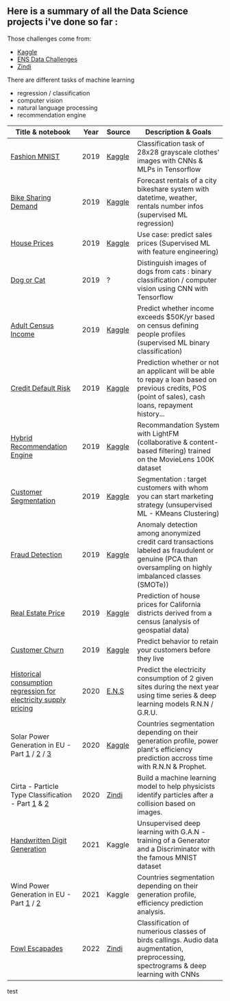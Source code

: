 Here is a summary of all the Data Science projects i've done so far :
---

Those challenges come from:
- [Kaggle](https://www.kaggle.com)
- [ENS Data Challenges](https://challengedata.ens.fr)
- [Zindi](https://zindi.africa/)


There are different tasks of machine learning
- regression / classification
- computer vision
- natural language processing
- recommendation engine


| Title & notebook | Year | Source | Description & Goals  | 
| --- | --- | --- | --- |
| [Fashion MNIST](https://github.com/obrunet/Kaggle_kernels/blob/master/Fashion%20MNIST/Kaggle/fashion_mnist.ipynb) | 2019 | [Kaggle](https://www.kaggle.com/obrunet/fashion-mnist) | Classification task of 28x28 grayscale clothes' images with CNNs & MLPs in Tensorflow |
| [Bike Sharing Demand](https://github.com/obrunet/Kaggle_kernels/blob/master/Bike-Sharing-Demand/Kaggle/Bike_sharing.ipynb) | 2019 | [Kaggle](https://www.kaggle.com/obrunet/bike-sharing-demand) | Forecast rentals of a city bikeshare system with datetime, weather, rentals number infos (supervised ML regression)
| [House Prices](https://github.com/obrunet/Kaggle_kernels/blob/master/House-prices/kaggle/house_prices.ipynb) | 2019 | [Kaggle](https://www.kaggle.com/obrunet/house-prices) | Use case: predict sales prices (Supervised ML with feature engineering)
| [Dog or Cat](https://github.com/obrunet/Kaggle_kernels/blob/master/Dogs-vs-Cats/Kaggle/dogs_vs_cats.ipynb) | 2019 | ? | Distinguish images of dogs from cats : binary classification / computer vision using CNN with Tensorflow 
| [Adult Census Income](https://github.com/obrunet/Kaggle_kernels/blob/master/Adult%20Census%20Income/Adult%20Census%20Income.ipynb) | 2019 | [Kaggle](https://www.kaggle.com/obrunet/adult-census-income) | Predict whether income exceeds $50K/yr based on census defining people profiles (supervised ML binary classification)
| [Credit Default Risk](https://github.com/obrunet/Kaggle_kernels/blob/master/Home-Credit/Kaggle/Home_credit_default_risk.ipynb) | 2019 | [Kaggle](https://www.kaggle.com/obrunet/home-credit-default-risk) | Prediction whether or not an applicant will be able to repay a loan based on previous credits, POS (point of sales), cash loans, repayment history...
| [Hybrid Recommendation Engine](https://github.com/obrunet/Kaggle_kernels/blob/master/recommendation/Kaggle/Hybrid_Recommendation_Engine.ipynb) | 2019 | [Kaggle](https://www.kaggle.com/obrunet/recommandation-system)  | Recommandation System with LightFM (collaborative & content-based filtering) trained on the MovieLens 100K dataset
| [Customer Segmentation](https://github.com/obrunet/Kaggle_kernels/blob/master/Fraud%20Detection/Fraud-Detection.ipynb) | 2019 | [Kaggle](https://www.kaggle.com/obrunet/customer-segmentation-k-means-analysis) | Segmentation : target customers with whom you can start marketing strategy (unsupervised ML - KMeans Clustering)
| [Fraud Detection](https://github.com/obrunet/Kaggle_kernels/blob/master/Customer%20Segmentation%20-%20K-Means%20Analysis/k_means.ipynb) | 2019 | [Kaggle](https://www.kaggle.com/obrunet/credit-card-fraud-detection) | Anomaly detection among anonymized credit card transactions labeled as fraudulent or genuine (PCA than oversampling on highly imbalanced classes (SMOTe))
| [Real Estate Price](https://github.com/obrunet/Kaggle_kernels/blob/master/Real-Estate-Price/California%20Housing%20Prices.ipynb) | 2019 | [Kaggle](https://www.kaggle.com/obrunet/california-housing-prices) | Prediction of house prices for California districts derived from a census (analysis of geospatial data)
| [Customer Churn](https://github.com/obrunet/Kaggle_kernels/blob/master/Customer-Churn/01-Customer-churn_completed.ipynb) | 2019 | [Kaggle](https://www.kaggle.com/obrunet/customer-churn) | Predict behavior to retain your customers before they live
| [Historical consumption regression for electricity supply pricing](https://github.com/obrunet/E.N.S_Data_Challenges/blob/master/Historical-consumption-regression-for-electricity-supply-pricing-master/README.md) | 2020 | [E.N.S](https://challengedata.ens.fr/challenges/12) | Predict the electricity consumption of 2 given sites during the next year using time series & deep learning models R.N.N / G.R.U.
| Solar Power Generation in EU - Part [1](https://github.com/obrunet/Kaggle_kernels_2020/blob/master/Solar%20power%20generation/02.POC.01_Solar_Clustering.ipynb) / [2](https://github.com/obrunet/Kaggle_kernels_2020/blob/master/Solar%20power%20generation/02.POC.02_Solar_EDA.ipynb) / [3](https://github.com/obrunet/Kaggle_kernels_2020/blob/master/Solar%20power%20generation/02.POC.03_Solar_Predictions.ipynb)  | 2020 | [Kaggle](https://www.kaggle.com/obrunet/solar-generation-forecast-part-3-3) | Countries segmentation depending on their generation profile, power plant's efficiency prediction accross time with R.N.N & Prophet.
| Cirta - Particle Type Classification - Part [1](https://obrunet.github.io/data%20science/Particles1/) & [2](https://obrunet.github.io/data%20science/Particles2/) | 2020 | [Zindi](https://zindi.africa/) | Build a machine learning model to help physicists identify particles after a collision based on images.
| [Handwritten Digit Generation](https://github.com/obrunet/Kaggle_kernels/blob/master/Digit_generator/kaggle/Digit-Generator.ipynb) | 2021 | Kaggle | Unsupervised deep learning with G.A.N - training of a Generator and a Discriminator with the famous MNIST dataset |
| Wind Power Generation in EU - Part [1](https://github.com/obrunet/My_Data_Science_Portfolio/blob/master/wind_ernergy_generation_efficiency/Wind_energy_clustering.ipynb) / [2](https://github.com/obrunet/My_Data_Science_Portfolio/blob/master/wind_ernergy_generation_efficiency/Wind_EDA.ipynb)  | 2021 | Kaggle | Countries segmentation depending on their generation profile, efficiency prediction analysis. |
| [Fowl Escapades](https://github.com/obrunet/My_Data_Science_Portfolio/blob/master/Fowl%20Escapades/__FINAL.ipynb)  | 2022 | [Zindi](https://zindi.africa/competitions/fowl-escapades) | Classification of numerious classes of birds callings. Audio data augmentation, preprocessing, spectrograms & deep learning with CNNs


test
